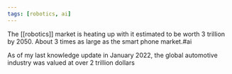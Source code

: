 ```yaml
---
tags: [robotics, ai]
---
```

The [[robotics]] market is heating up with it estimated to be worth 3 trillion by 2050. About 3 times as
large as the smart phone market.#ai

As of my last knowledge update in January 2022, the global automotive industry was valued at over 2 trillion dollars

